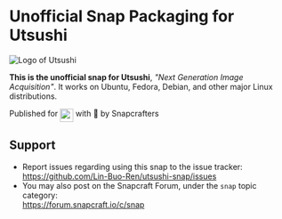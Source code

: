 # Unofficial Snap Packaging for Utsushi
<!--
	Use the RawGit service for easy access to in-repo pictures:
	https://rawgit.com
-->
![Logo of Utsushi](https://cdn.rawgit.com/Lin-Buo-Ren/utsushi-snap/95423ac9/snap/gui/logo.svg "Logo of Utsushi")

**This is the unofficial snap for Utsushi**, *"Next Generation Image Acquisition"*. It works on Ubuntu, Fedora, Debian, and other major Linux distributions.

<!-- Uncomment and modify this when you are provided a build status badge
[![Build Status Badge of the `utsushi` Snap](https://build.snapcraft.io/badge/Lin-Buo-Ren/utsushi-snap.svg "Build Status of the `utsushi` snap")](https://build.snapcraft.io/user/Lin-Buo-Ren/utsushi-snap)
-->

<!-- Uncomment and modify this when you have a screenshot
![Screenshot of the Snapped Application](screenshots/screenshot.png "Screenshot of the Snapped Application")
-->

Published for <img src="http://anything.codes/slack-emoji-for-techies/emoji/tux.png" align="top" width="24" /> with 💝 by Snapcrafters

<!-- Uncomment and modify this when you have published the snap to the Snap Store
## Installation
([Don't have snapd installed?](https://snapcraft.io/docs/core/install))

### In Terminal
    # Install Snap #
    sudo snap install --channel=edge --devmode utsushi
    #sudo snap install --channel=beta utsushi
    #sudo snap install utsushi
    
    # Connect the Snap to Required Interfaces #
    ## _plug_name_: Reasoning of connecting _plug_name_ ##
    sudo snap connect utsushi:_plug_name_
    
    # Connect the Snap to Optional Interfaces #
    ## _plug_name_: Reasoning of connecting _plug_name_ ##
    sudo snap connect utsushi:_plug_name_

### The Graphical Way
Browse <https://snapcraft.io/utsushi> and follow the instructions.
-->

<!-- Uncomment when you have test results
## What is Working
* [A list of functionallities that are verified working]

## What is NOT Working...yet 
* [A list of functionallities that are verified not working]

Check out the [issue tracker](https://github.com/Lin-Buo-Ren/utsushi-snap/issues) for more known issues.

## What is NOT Tested...yet
* [A list of functionallities that are not tested for any reasons.]
-->

## Support
* Report issues regarding using this snap to the issue tracker:  
  <https://github.com/Lin-Buo-Ren/utsushi-snap/issues>
* You may also post on the Snapcraft Forum, under the `snap` topic category:  
  <https://forum.snapcraft.io/c/snap>
